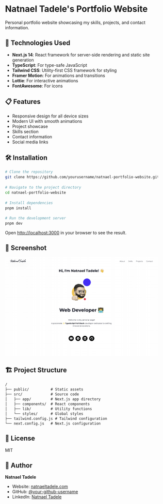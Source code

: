 # Natnael Tadele's Portfolio Website

Personal portfolio website showcasing my skills, projects, and contact information.

## 🚀 Technologies Used

- **Next.js 14**: React framework for server-side rendering and static site generation
- **TypeScript**: For type-safe JavaScript
- **Tailwind CSS**: Utility-first CSS framework for styling
- **Framer Motion**: For animations and transitions
- **Lottie**: For interactive animations
- **FontAwesome**: For icons

## 📋 Features

- Responsive design for all device sizes
- Modern UI with smooth animations
- Project showcase
- Skills section
- Contact information
- Social media links

## 🛠️ Installation

```bash
# Clone the repository
git clone https://github.com/yourusername/natnael-portfolio-website.git

# Navigate to the project directory
cd natnael-portfolio-website

# Install dependencies
pnpm install

# Run the development server
pnpm dev
```

Open [http://localhost:3000](http://localhost:3000) in your browser to see the result.

## 📸 Screenshot

![Portfolio Screenshot](screenshot.png)

## 🏗️ Project Structure

```
/
├── public/          # Static assets
├── src/             # Source code
│   ├── app/         # Next.js app directory
│   ├── components/  # React components
│   ├── lib/         # Utility functions
│   └── styles/      # Global styles
├── tailwind.config.js # Tailwind configuration
└── next.config.js   # Next.js configuration
```

## 📝 License

MIT

## 👤 Author

**Natnael Tadele**

- Website: [natnaeltadele.com](https://natnaeltadele.com)
- GitHub: [@your-github-username](https://github.com/your-github-username)
- LinkedIn: [Natnael Tadele](https://linkedin.com/in/your-linkedin-username)

